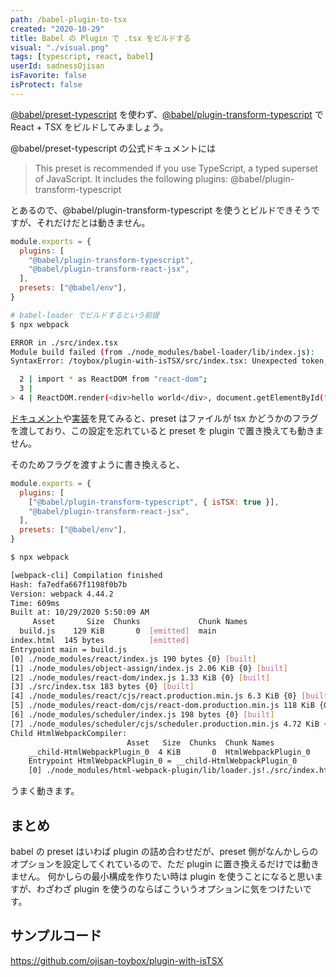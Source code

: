```yaml
---
path: /babel-plugin-to-tsx
created: "2020-10-29"
title: Babel の Plugin で .tsx をビルドする
visual: "./visual.png"
tags: [typescript, react, babel]
userId: sadnessOjisan
isFavorite: false
isProtect: false
---
```


[@babel/preset-typescript](https://babeljs.io/docs/en/babel-preset-typescript) を使わず、[@babel/plugin-transform-typescript](https://babeljs.io/docs/en/babel-plugin-transform-typescript) で React + TSX をビルドしてみましょう。

@babel/preset-typescript の公式ドキュメントには

> This preset is recommended if you use TypeScript, a typed superset of JavaScript. It includes the following plugins: @babel/plugin-transform-typescript

とあるので、@babel/plugin-transform-typescript を使うとビルドできそうですが、それだけだとは動きません。

```js:title=babel.config.js
module.exports = {
  plugins: [
    "@babel/plugin-transform-typescript",
    "@babel/plugin-transform-react-jsx",
  ],
  presets: ["@babel/env"],
}
```

```sh
# babel-loader でビルドするという前提
$ npx webpack

ERROR in ./src/index.tsx
Module build failed (from ./node_modules/babel-loader/lib/index.js):
SyntaxError: /toybox/plugin-with-isTSX/src/index.tsx: Unexpected token, expected "," (4:27)

  2 | import * as ReactDOM from "react-dom";
  3 |
> 4 | ReactDOM.render(<div>hello world</div>, document.getElementById("root"));
```

[ドキュメント](https://babeljs.io/docs/en/babel-plugin-transform-typescript#istsx)や[実装](https://github.com/babel/babel/blob/main/packages/babel-preset-typescript/src/index.js#L48)を見てみると、preset はファイルが tsx かどうかのフラグを渡しており、この設定を忘れていると preset を plugin で置き換えても動きません。

そのためフラグを渡すように書き換えると、

```js:title=babel.config.js
module.exports = {
  plugins: [
    ["@babel/plugin-transform-typescript", { isTSX: true }],
    "@babel/plugin-transform-react-jsx",
  ],
  presets: ["@babel/env"],
}
```

```sh
$ npx webpack

[webpack-cli] Compilation finished
Hash: fa7edfa667f1198f0b7b
Version: webpack 4.44.2
Time: 609ms
Built at: 10/29/2020 5:50:09 AM
     Asset       Size  Chunks             Chunk Names
  build.js    129 KiB       0  [emitted]  main
index.html  145 bytes          [emitted]
Entrypoint main = build.js
[0] ./node_modules/react/index.js 190 bytes {0} [built]
[1] ./node_modules/object-assign/index.js 2.06 KiB {0} [built]
[2] ./node_modules/react-dom/index.js 1.33 KiB {0} [built]
[3] ./src/index.tsx 183 bytes {0} [built]
[4] ./node_modules/react/cjs/react.production.min.js 6.3 KiB {0} [built]
[5] ./node_modules/react-dom/cjs/react-dom.production.min.js 118 KiB {0} [built]
[6] ./node_modules/scheduler/index.js 198 bytes {0} [built]
[7] ./node_modules/scheduler/cjs/scheduler.production.min.js 4.72 KiB {0} [built]
Child HtmlWebpackCompiler:
                          Asset   Size  Chunks  Chunk Names
    __child-HtmlWebpackPlugin_0  4 KiB       0  HtmlWebpackPlugin_0
    Entrypoint HtmlWebpackPlugin_0 = __child-HtmlWebpackPlugin_0
    [0] ./node_modules/html-webpack-plugin/lib/loader.js!./src/index.html 420 bytes {0} [built]
```

うまく動きます。

## まとめ

babel の preset はいわば plugin の詰め合わせだが、preset 側がなんかしらのオプションを設定してくれているので、ただ plugin に置き換えるだけでは動きません。
何かしらの最小構成を作りたい時は plugin を使うことになると思いますが、わざわざ plugin を使うのならばこういうオプションに気をつけたいです。

## サンプルコード

https://github.com/ojisan-toybox/plugin-with-isTSX
